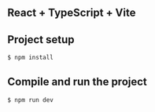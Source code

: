 ## React + TypeScript + Vite

## Project setup

```bash
$ npm install
```

## Compile and run the project

```bash
$ npm run dev
```